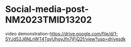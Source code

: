 # Social-media-post-NM2023TMID13202


video demonstration-https://drive.google.com/file/d/1-SYJd52J6NLnWT4TqyUhgyJfn7jFiQ2f/view?usp=drivesdk
